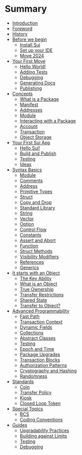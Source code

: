# Summary

- [Introduction](introduction.md)
- [Foreword](foreword.md)
- [History](history.md)
- [Before we begin](before-we-begin/README.md)
    - [Install Sui](before-we-begin/install-sui.md)
    - [Set up your IDE](before-we-begin/ide-support.md)
    - [Move 2024](before-we-begin/move-2024.md)
- [Your First Move](your-first-move/your-first-move.md)
    - [Hello World!](your-first-move/hello-world.md)
    - [Adding Tests](your-first-move/adding-tests.md)
    - [Debugging](your-first-move/debugging.md)
    - [Generating Docs](your-first-move/generating-docs.md)
    - [Publishing]()
- [Concepts](./concepts/README.md)
    - [What is a Package](./concepts/packages.md)
    - [Manifest](./concepts/manifest.md)
    - [Addresses](./concepts/address.md)
    - [Module](./concepts/modules.md)
    - [Interacting with a Package](./concepts/user-interaction.md)
    - [Account](./concepts/what-is-an-account.md)
    - [Transaction](./concepts/what-is-a-transaction.md)
    - [Object Storage](./concepts/object-storage.md)
- [Your First Sui App](./hello-sui/README.md)
    - [Hello Sui!](./hello-sui/hello-world.md)
    - [Build and Publish](./hello-sui/build-and-publish.md)
    - [Testing](./hello-sui/testing.md)
    - [Ideas]()
- [Syntax Basics](./basic-syntax/README.md)
    - [Module](./basic-syntax/module.md)
    - [Comments](./basic-syntax/comments.md)
    - [Address](./basic-syntax/address.md)
    - [Primitive Types](./basic-syntax/primitive-types.md)
    - [Struct](./basic-syntax/struct.md)
    - [Copy and Drop](./basic-syntax/copy-and-drop.md)
    - [Standard Library](./basic-syntax/standard-library.md)
    - [String](./basic-syntax/string.md)
    - [Vector](./basic-syntax/vector.md)
    - [Option](./basic-syntax/option.md)
    - [Control Flow](./basic-syntax/control-flow.md)
    - [Constants](./basic-syntax/constants.md)
    - [Assert and Abort](./basic-syntax/assert-and-abort.md)
    - [Function](./basic-syntax/function.md)
    - [Struct Methods](./basic-syntax/struct-methods.md)
    - [Visibility Modifiers](./basic-syntax/visibility.md)
    - [References](./basic-syntax/borrow-checker.md)
    - [Generics](./basic-syntax/generics.md)
- [It starts with an Object](./object/README.md)
    - [The Key Ability](./object/key-ability.md)
    - [What is an Object](./object/what-is-an-object.md)
    - [True Ownership](./object/true-ownership.md)
    - [Transfer Restrictions](./object/transfer-restrictions.md)
    - [Shared State](./object/shared-state.md)
    - [Transfer to Object?](./object/transfer-to-object.md)
- [Advanced Programmability](./programmability/README.md)
    - [Fast Path](./programmability/fast-path.md)
    - [Transaction Context](./programmability/transaction-context.md)
    - [Dynamic Fields](./programmability/dynamic-fields.md)
    - [Collections](./programmability/collections.md)
    - [Abstract Classes](./programmability/abstract-classes.md)
    - [Testing](./programmability/testing.md)
    - [Epoch and Time](./programmability/epochs.md)
    - [Package Upgrades](./programmability/package-upgrades.md)
    - [Transaction Blocks](./programmability/transaction-blocks.md)
    - [Authorization Patterns](./programmability/authorization-patterns.md)
    - [Cryptography and Hashing](./programmability/cryptography-and-hashing.md)
    - [Randomness](./programmability/randomness.md)
- [Standards]()
    - [Coin]()
    - [Transfer Policy]()
    - [Kiosk]()
    - [Closed Loop Token]()
- [Special Topics]()
    - [BCS]()
    - [Coding Conventions]()
- [Guides]()
    - [Upgradability Practices](./guides/upgradeability-practices.md)
    - [Building against Limits](./guides/building-against-limits.md)
    - [Testing](./guides/testing.md)
    - [Debugging](./guides/debugging.md)




<!-- - [Syntax Basics](basic-syntax/README.md)
    - [Module](modules.md)
    - [Comments](comments.md)
    - [Address](address.md)
    - [Primitive Types](primitive-types.md)
    - [Expression and Scope](expression-and-scope.md)
    - [Control Flow]()
        - [If](if.md)
        - [Loop](loop.md)
        - [While](while.md)
    - [Constants](constants.md)
    - [Error Handling]()
    - [Function](function.md)
    - [Visibility]()
        - [Public and Entry]()
        - [Friend]()
    - [Imports](imports.md)
    - [Struct](struct.md)
    - [Standard Library]()
        - [Vector](managing-collections-with-vectors.md)
        - [Option](option.md)
        - [String](string.md)
- [It starts with an Object]()
    - [What is an Object]()
    - [True Ownership]()
    - [Transfer Restrictions]()
    - [Shared State]()
        - [Freezing an Object]()
        - [Mutable Shared State]()
    - [Transfer to Object?]()
    - [Dynamic Fields]()
- [Know the Context]()
    - [Epochs]()
    - [Sender]()
- [Patterns]()
    - [Getters and Setters]()
    - [Capability]()
    - [Witness]()
    - [Abstract Class]()
    - [Hot Potato]()
    - [Request + Policy]()
- [Sui Framework]()
    - [TxContext]()
    - [String]()
    - [Url]()
    - [Choose a Collection type]()
    - [VecSet]()
    - [VecMap]()
    - [vector]()
    - [Dynamic Fields]()
    - [Table]()
    - [Linked Table]()
    - [Testing]()
    - [Test Scenario]()
    - [Transfer]()
    - [Cryptography]()
    - [Hashes](hashes.md)
    - [Clock](clock.md)
    - [Randomness]()
    - [Freeze Object]()
    - [TypeName and Reflection]()
    - [ID and UID]()
    - [Public Transfer Functions]()
    - [Share Object]()
    - [Key Ability and UID]()
    - [Balance]()
    - [Coin]()
    - [Token]()
    - [Capability]()
    - [Error Constants]()
